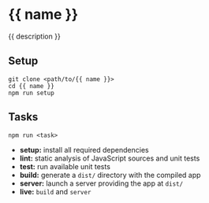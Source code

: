 {{ name }}
====

{{ description }}

Setup
-----

    git clone <path/to/{{ name }}>
    cd {{ name }}
    npm run setup

Tasks
-----

    npm run <task>

  * **setup:** install all required dependencies
  * **lint:** static analysis of JavaScript sources and unit tests
  * **test:** run available unit tests
  * **build:** generate a `dist/` directory with the compiled app
  * **server:** launch a server providing the app at `dist/`
  * **live:** `build` and `server`
